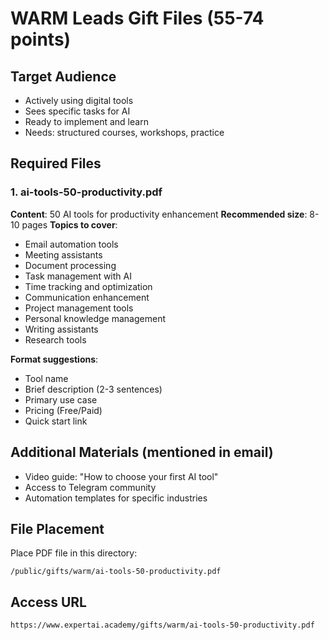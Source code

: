 # WARM Leads Gift Files (55-74 points)

## Target Audience
- Actively using digital tools
- Sees specific tasks for AI
- Ready to implement and learn
- Needs: structured courses, workshops, practice

## Required Files

### 1. ai-tools-50-productivity.pdf
**Content**: 50 AI tools for productivity enhancement
**Recommended size**: 8-10 pages
**Topics to cover**:
- Email automation tools
- Meeting assistants
- Document processing
- Task management with AI
- Time tracking and optimization
- Communication enhancement
- Project management tools
- Personal knowledge management
- Writing assistants
- Research tools

**Format suggestions**:
- Tool name
- Brief description (2-3 sentences)
- Primary use case
- Pricing (Free/Paid)
- Quick start link

## Additional Materials (mentioned in email)
- Video guide: "How to choose your first AI tool"
- Access to Telegram community
- Automation templates for specific industries

## File Placement
Place PDF file in this directory:
```
/public/gifts/warm/ai-tools-50-productivity.pdf
```

## Access URL
```
https://www.expertai.academy/gifts/warm/ai-tools-50-productivity.pdf
```
